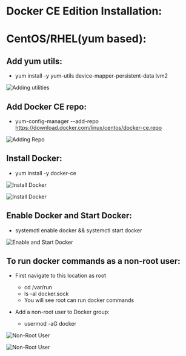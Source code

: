 Docker CE Edition Installation:
====================

CentOS/RHEL(yum based):
=======================

Add yum utils:
--------------

* yum install -y yum-utils device-mapper-persistent-data lvm2

![Adding utilities](https://github.com/devops2201/Docker-Deep-Dive/blob/master/images/DockerInstall1.png)

Add Docker CE repo:
-------------------

* yum-config-manager --add-repo https://download.docker.com/linux/centos/docker-ce.repo

![Adding Repo](https://github.com/devops2201/Docker-Deep-Dive/blob/master/images/DockerInstall2.png)

Install Docker:
---------------

* yum install -y docker-ce

![Install Docker](https://github.com/devops2201/Docker-Deep-Dive/blob/master/images/DockerInstall3.png)

![Install Docker](https://github.com/devops2201/Docker-Deep-Dive/blob/master/images/DockerInstall4.png)

Enable Docker and Start Docker:
-------------------------------

* systemctl enable docker && systemctl start docker

![Enable and Start Docker](https://github.com/devops2201/Docker-Deep-Dive/blob/master/images/DockerInstall5.png)


To run docker commands as a non-root user:
------------------------------------------

* First navigate to this location as root
  * cd /var/run
  * ls -al docker.sock
  * You will see root can run docker commands

* Add a non-root user to Docker group:
  * usermod -aG docker <username>


![Non-Root User](https://github.com/devops2201/Docker-Deep-Dive/blob/master/images/DockerInstall6.png)




![Non-Root User](https://github.com/devops2201/Docker-Deep-Dive/blob/master/images/DockerInstall7.png)